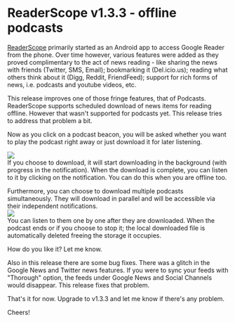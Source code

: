 ReaderScope v1.3.3 - offline podcasts
===
[ReaderScope][0] primarily started as an Android app to access Google Reader from the phone. Over time however, various features were added as they proved complimentary to the act of news reading - like sharing the news with friends (Twitter, SMS, Email); bookmarking it (Del.icio.us); reading what others think about it (Digg, Reddit, FriendFeed); support for rich forms of news, i.e. podcasts and youtube videos, etc.  
  
This release improves one of those fringe features, that of Podcasts. ReaderScope supports scheduled download of news items for reading offline. However that wasn't supported for podcasts yet. This release tries to address that problem a bit.  
  
Now as you click on a podcast beacon, you will be asked whether you want to play the podcast right away or just download it for later listening.  
  
[![](http://2.bp.blogspot.com/_W6UcJjyXr24/SvvJ9OcsLUI/AAAAAAAADeU/sqTG06sB05s/s400/screenshot3.png)][1]  
If you choose to download, it will start downloading in the background (with progress in the notification). When the download is complete, you can listen to it by clicking on the notification. You can do this when you are offline too.  
  
Furthermore, you can choose to download multiple podcasts simultaneously. They will download in parallel and will be accessible via their independent notifications.  
[![](http://1.bp.blogspot.com/_W6UcJjyXr24/SvvJ9naFlsI/AAAAAAAADec/JKw_FmiXwBE/s400/screenshot4.png)][2]  
You can listen to them one by one after they are downloaded. When the podcast ends or if you choose to stop it; the local downloaded file is automatically deleted freeing the storage it occupies.  
  
How do you like it? Let me know.  
  
Also in this release there are some bug fixes. There was a glitch in the Google News and Twitter news features. If you were to sync your feeds with "Thorough" option, the feeds under Google News and Social Channels would disappear. This release fixes that problem.  
  
That's it for now. Upgrade to v1.3.3 and let me know if there's any problem.  
  
Cheers!

[0]: http://www.altcanvas.com/android/readerscope
[1]: http://2.bp.blogspot.com/_W6UcJjyXr24/SvvJ9OcsLUI/AAAAAAAADeU/sqTG06sB05s/s1600-h/screenshot3.png
[2]: http://1.bp.blogspot.com/_W6UcJjyXr24/SvvJ9naFlsI/AAAAAAAADec/JKw_FmiXwBE/s1600-h/screenshot4.png

